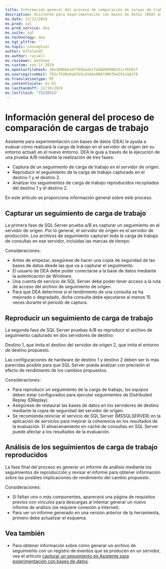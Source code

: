 ```yaml
---
title: Información general del proceso de comparación de cargas de trabajo
description: Asistente para experimentación con bases de datos (DEA) es una solución de prueba A/B para los cambios en entornos SQL Server, como actualizaciones o nuevos índices.
ms.date: 12/12/2019
ms.prod: sql
ms.prod_service: dea
ms.suite: sql
ms.technology: dea
ms.tgt_pltfrm: ''
ms.topic: conceptual
author: HJToland3
ms.author: rajsell
ms.reviewer: mathoma
ms.custom: seo-lt-2019
ms.openlocfilehash: 36e36060e16ff85ba2b1fa58d9d900231cf6581f
ms.sourcegitcommit: 792c7548e9a07b5cd166e0007d06f64241a161f8
ms.translationtype: MT
ms.contentlocale: es-ES
ms.lasthandoff: 12/19/2019
ms.locfileid: "75258522"
---
```

# <a name="overview-of-the-workload-comparison-process"></a>Información general del proceso de comparación de cargas de trabajo

Asistente para experimentación con bases de datos (DEA) le ayuda a evaluar cómo realizará la carga de trabajo en el servidor de origen (en su entorno actual) en el nuevo entorno. DEA le guía a través de la ejecución de una prueba A/B mediante la realización de tres fases:

- Captura de un seguimiento de carga de trabajo en el servidor de origen.
- Reproducir el seguimiento de la carga de trabajo capturado en el destino 1 y el destino 2.
- Analizar los seguimientos de carga de trabajo reproducidos recopilados del destino 1 y el destino 2.

En este artículo se proporciona información general sobre este proceso.

## <a name="capturing-a-workload-trace"></a>Capturar un seguimiento de carga de trabajo

La primera fase de SQL Server prueba a/B es capturar un seguimiento en el servidor de origen. Por lo general, el servidor de origen es el servidor de producción. Los archivos de seguimiento capturan toda la carga de trabajo de consultas en ese servidor, incluidas las marcas de tiempo.

Consideraciones:

- Antes de empezar, asegúrese de hacer una copia de seguridad de las bases de datos desde las que va a capturar el seguimiento.
- El usuario de DEA debe poder conectarse a la base de datos mediante la autenticación de Windows.
- Una cuenta de servicio de SQL Server debe poder tener acceso a la ruta de acceso del archivo de seguimiento de origen.
- Para que DEA determine si el rendimiento de una consulta se ha mejorado o degradado, dicha consulta debe ejecutarse al menos 15 veces durante el período de captura.

## <a name="replaying-a-workload-trace"></a>Reproducir un seguimiento de carga de trabajo

La segunda fase de SQL Server pruebas A/B es reproducir el archivo de seguimiento capturado en dos servidores de destino:

Destino 1, que imita el destino del servidor de origen 2, que imita el entorno de destino propuesto.

Las configuraciones de hardware de destino 1 y destino 2 deben ser lo más parecidas posible para que SQL Server pueda analizar con precisión el efecto de rendimiento de los cambios propuestos.

Consideraciones:

- Para reproducir un seguimiento de la carga de trabajo, los equipos deben estar configurados para ejecutar seguimientos de Distributed Replay (DReplay).
- Asegúrese de restaurar las bases de datos en los servidores de destino mediante la copia de seguridad del servidor de origen.
- Se recomienda reiniciar el servicio de SQL Server (MSSQLSERVER) en la aplicación de servicios para mejorar la coherencia en los resultados de la evaluación. El almacenamiento en caché de consultas en SQL Server puede afectar a los resultados de la evaluación.

## <a name="analyzing-the-replayed-workload-traces"></a>Análisis de los seguimientos de carga de trabajo reproducidos

La fase final del proceso es generar un informe de análisis mediante los seguimientos de reproducción y revisar el informe para obtener información sobre las posibles implicaciones de rendimiento del cambio propuesto.

Consideraciones:

- Si faltan uno o más componentes, aparecerá una página de requisitos previos con vínculos para descargas al intentar generar un nuevo informe de análisis (se requiere conexión a Internet).
- Para ver un informe generado en una versión anterior de la herramienta, primero debe actualizar el esquema.

## <a name="see-also"></a>Vea también

- Para obtener información sobre cómo generar un archivo de seguimiento con un registro de eventos que se producen en un servidor, vea el artículo [capturar un seguimiento en Asistente para experimentación con bases de datos](database-experimentation-assistant-capture-trace.md).